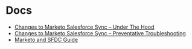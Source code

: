 # Docs

  * [Changes to Marketo Salesforce Sync – Under The Hood](https://nation.marketo.com/docs/DOC-3836#jive_content_id_Fields_Affected)
  * [Changes to Marketo Salesforce Sync – Preventative Troubleshooting](https://nation.marketo.com/docs/DOC-4001)
  * [Marketo and SFDC Guide](http://pages2.marketo.com/rs/marketob2/images/Marketo-and-SFDC-for-New-Customers.pdf)
